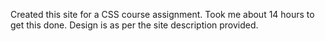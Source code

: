 Created this site for a CSS course assignment. 
Took me about 14 hours to get this done.
Design is as per the site description provided.
